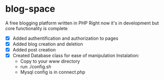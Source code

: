 # blog-space
A free blogging platform written in PHP
Right now it's in development but core functionality is complete
- [x] Added authentification and authorization to pages
- [x] Added blog creation and deletion 
- [x] Added post creation
- [x] Created Database class for ease of manipulation
Instalation:
    - Copy to your www directory
    - run ./config.sh
    - Mysql config is in connect.php